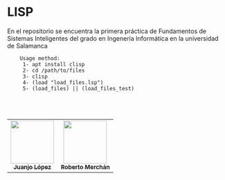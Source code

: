# LISP

En el repositorio se encuentra la primera práctica de Fundamentos de Sistemas Inteligentes del grado en Ingenería Informática en la universidad de Salamanca

```Common Lisp
    Usage method:
     1- apt install clisp
     2- cd /path/to/files
     3- clisp
     4- (load "load_files.lsp")
     5- (load_files) || (load_files_test)
```

<br/>
<br/>
<table>
   <td align="center"><a href="https://github.com/JuanjoLopez19"><img src="https://avatars.githubusercontent.com/u/92031193?v=4" width="100px;" alt=""/><br /><sub><b>Juanjo López</b></sub></a><br /> 
   <td align="center"><a href="https://github.com/robertomergon"><img src="https://avatars.githubusercontent.com/u/92520941?v=4" width="100px;" alt=""/><br /><sub><b>Roberto Merchán</b></sub></a><br /> 
</table>
 
